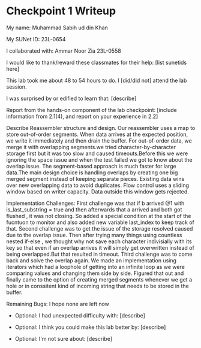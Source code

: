 Checkpoint 1 Writeup
====================

My name: Muhammad Sabih ud din Khan

My SUNet ID: 23L-0654

I collaborated with: Ammar Noor Zia 23L-0558

I would like to thank/reward these classmates for their help: [list sunetids here]

This lab took me about 48 to 54 hours to do. I [did/did not] attend the lab session.

I was surprised by or edified to learn that: [describe]

Report from the hands-on component of the lab checkpoint: [include
information from 2.1(4), and report on your experience in 2.2]

Describe Reassembler structure and design. 
Our reassembler uses a map to store out-of-order segments. When data arrives at the expected position, we write it immediately and then drain the buffer. For out-of-order data, we merge it with overlapping segments.we tried character-by-character storage first but it was too slow and caused timeouts.Before this we were ignoring the space issue and when the test failed we got to know about the overlap issue. The segment-based approach is much faster for large data.The main design choice is handling overlaps by creating one big merged segment instead of keeping separate pieces. Existing data wins over new overlapping data to avoid duplicates. Flow control uses a sliding window based on writer capacity. Data outside this window gets rejected.

Implementation Challenges:
First challenge was that if b arrived @1 with is_last_substring = true and then afterwards that a arrived and both got flushed , it was not closing. So added a special condition at the start of the fucntuon to monitor and also added new variable last_index to keep track of that.
Second challenge was to get the  issue of the storage resolved caused due to the overlap issue. Then after trying many things using countless nested if-else , we thought why not save each character indivisially with its key so that even if an overlap arrives it will simply get overwritten instead of being overlapped.But that resulted in timeout. 
Third challenge was to come back and solve the overlap again. We made an implementation using iterators which had a loophole of getting into an infinite loop as we were comparing values and changing them side by side. 
Figured that out and finally came to the option of creating merged segments whenever we get a hole or in conssitent kind of incoming string that needs to be stored in the buffer.

Remaining Bugs:
I hope none are left now 

- Optional: I had unexpected difficulty with: [describe]

- Optional: I think you could make this lab better by: [describe]

- Optional: I'm not sure about: [describe]
